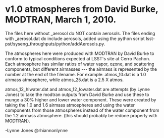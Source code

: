 # v1.0 atmospheres from David Burke, MODTRAN, March 1, 2010.

The files here without _aerosol do NOT contain aerosols.
The files ending with _aerosol.dat do include aerosols, added using
the python script  lsst-pst/syseng_throughputs/python/addAerosols.py. 

The atmospheres here were produced with MODTRAN by David Burke to
conform to typical conditions expected at LSST's site at Cerro Pachon.
Each atmosphere has similar ratios of water vapor, ozone, and scattering components,
but different airmasses --- the airmass is represented by the number at the end
of the filename.
For example: atmos_10.dat is a 1.0 airmass atmosphere, while atmos_25.dat is a 2.5 X atmos.

atmos_12_hiwater.dat and atmos_12_lowater.dat are attempts (by Lynne Jones) to take the
modtran outputs from David Burke and use these to munge a 30% higher and lower water component.
These were created by taking the 1.0 and 1.6 airmass atmospheres and using the water components
from those atmospheres instead of the water component from the 1.2 airmass atmosphere.
(this should probably be redone properly with MODTRAN).

-Lynne Jones @rhiannonlynne